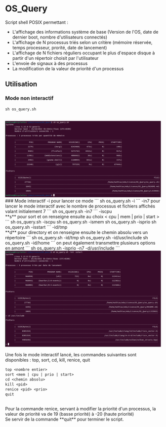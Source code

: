 # OS_Query
Script shell POSIX permettant :
- L'affichage des informations système de base (Version de l'OS, date de dernier boot, nombre d'utilisateurs connectés)
- L'affichage de N processus triés selon un critère (mémoire réservée, temps processeur, prorité, date de lancement)
- L'affichage de N fichiers réguliers occupant le plus d'espace disque à partir d'un répertoir choisit par l'utilisateur
- L'envoie de signaux à des processus
- La modification de la valeur de priorité d'un processus

## Utilisation

### Mode non interactif
```
sh os_query.sh
```
<br>
<img alt="mode non interactif" src="screen/mode_non_interactif.png">
<br>
### Mode interactif
-i pour lancer ce mode
```
sh os_query.sh -i
```
-in7 pour lancer le mode interactif avec le nombre de processus et fichiers affichés valant initialement 7
```
sh os_query.sh -in7
```
-iscpu <br/>
**s** pour sort et on renseigne ensuite au choix < cpu | mem | prio | start >
```
sh os_query.sh -iscpu
sh os_query.sh -ismem
sh os_query.sh -isprio
sh os_query.sh -isstart
```
-id/tmp <br/>
**d** pour directory et on renseigne ensuite le chemin absolu vers un répertoire
```
sh os_query.sh -id/tmp
sh os_query.sh -id/usr/include
sh os_query.sh -id/home
```
on peut également transmettre plusieurs options en amont
```
sh os_query.sh -isprio -n7 -d/usr/include
```
<br>
<img alt="mode interactif" src="screen/mode_interactif.png">
<br/>

Une fois le mode interactif lancé, les commandes suivantes sont disponibles : top, sort, cd, kill, renice, quit<br/>

```
top <nombre entier>
sort <mem | cpu | prio | start>
cd <chemin absolu>
kill <pid>
renice <pid> <prio>
quit
```
<br/>
Pour la commande renice, servant à modifier la priorité d'un processus, la valeur de priorité va de 19 (basse priorité) à -20 (haute priorité)<br/>
Se servir de la commande **quit** pour terminer le script.
